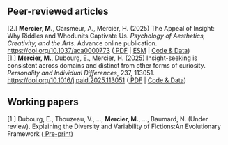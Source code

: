 ## Peer-reviewed articles

[2.] **Mercier, M.**, Garsmeur, A., Mercier, H. (2025) The Appeal of Insight: Why Riddles and Whodunits Captivate Us. *Psychology of Aesthetics, Creativity, and the Arts*. Advance online publication. https://doi.org/10.1037/aca0000773 ([<PDF /> PDF](https://mariusmercier.github.io/files/Mercier-2025b.pdf) | [<PDF /> ESM](https://supp.apa.org/psycarticles/supplemental/aca0000773/aca0000773_sm.pdf) | [<GitHub /> Code & Data](https://github.com/mariusmercier/paper_insight_culture))  
[1.] **Mercier, M.**, Dubourg, E., Mercier, H. (2025) Insight-seeking is consistent across domains and distinct from other forms of curiosity. *Personality and Individual Differences*, 237, 113051. https://doi.org/10.1016/j.paid.2025.113051 ([<PDF /> PDF](https://mariusmercier.github.io/files/Mercier-2025a.pdf) | [<GitHub /> Code & Data](https://github.com/mariusmercier/paper_cluster_insight))

  
## Working papers

[1.] Dubourg, E., Thouzeau, V., ..., **Mercier, M.**, ..., Baumard, N. (Under review). Explaining the Diversity and Variability of Fictions:An Evolutionary Framework ([<PDF /> Pre-print](https://osf.io/preprints/osf/me6bz))